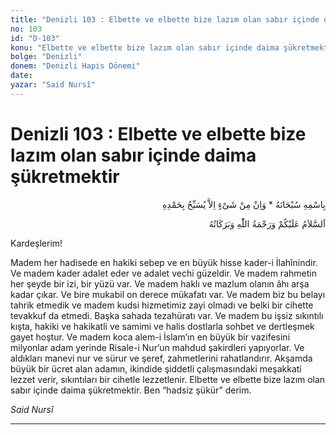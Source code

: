 ```yaml
---
title: "Denizli 103 : Elbette ve elbette bize lazım olan sabır içinde daima şükretmektir"
no: 103
id: "D-103"
konu: "Elbette ve elbette bize lazım olan sabır içinde daima şükretmektir"
bolge: "Denizli"
donem: "Denizli Hapis Dönemi"
date: 
yazar: "Said Nursî"
---
```


# Denizli 103 : Elbette ve elbette bize lazım olan sabır içinde daima şükretmektir

<p class="arabic" dir="rtl" title="Meal: “Subhân Allah’ın adıyla” * “Hiçbir şey yoktur ki O'nu hamd ile tesbih etmesin” [İsrâ 17:44]">بِاسْمِهِ سُبْحَانَهُ * وَاِنْ مِنْ شَىْءٍ اِلاَّ يُسَبِّحُ بِحَمْدِهِ</p>

<p class="arabic" dir="rtl" title="Meal: “Allah’ın selâmı, rahmeti ve bereketleri, üzerinize olsun.”">اَلسَّلاَمُ عَلَيْكُمْ وَرَحْمَةُ اللّٰهِ وَبَرَكَاتُهُ</p>

Kardeşlerim!

Madem her hadisede en hakiki sebep ve en büyük hisse kader-i İlahînindir. Ve madem kader adalet eder ve adalet vechi güzeldir. Ve madem rahmetin her şeyde bir izi, bir yüzü var. Ve madem haklı ve mazlum olanın âhı arşa kadar çıkar. Ve bire mukabil on derece mükafatı var. Ve madem biz bu belayı tahrik etmedik ve madem kudsi hizmetimiz zayi olmadı ve belki bir cihette tevakkuf da etmedi. Başka sahada tezahüratı var. Ve madem bu işsiz sıkıntılı kışta, hakiki ve hakikatli ve samimi ve halis dostlarla sohbet ve dertleşmek gayet hoştur. Ve madem koca alem-i İslam’ın en büyük bir vazifesini milyonlar adam yerinde Risale-i Nur’un mahdud şakirdleri yapıyorlar. Ve aldıkları manevi nur ve sürur ve şeref, zahmetlerini rahatlandırır. Akşamda büyük bir ücret alan adamın, ikindide şiddetli çalışmasındaki meşakkati lezzet verir, sıkıntıları bir cihetle lezzetlenir. Elbette ve elbette bize lazım olan sabır içinde daima şükretmektir. Ben “hadsiz şükür” derim.

*Said Nursî*

***
